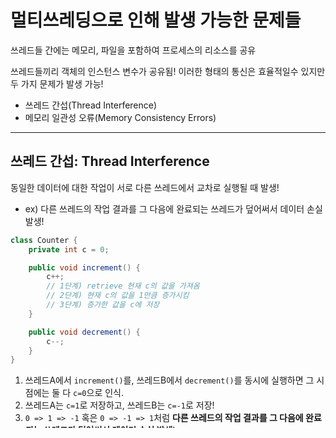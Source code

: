 # 멀티쓰레딩으로 인해 발생 가능한 문제들

쓰레드들 간에는 메모리, 파일을 포함하여 프로세스의 리소스를 공유

쓰레드들끼리 객체의 인스턴스 변수가 공유됨! 이러한 형태의 통신은 효율적일수 있지만 두 가지 문제가 발생 가능!

- 쓰레드 간섭(Thread Interference)
- 메모리 일관성 오류(Memory Consistency Errors)

---

## 쓰레드 간섭: Thread Interference

동일한 데이터에 대한 작업이 서로 다른 쓰레드에서 교차로 실행될 때 발생!

- ex) 다른 쓰레드의 작업 결과를 그 다음에 완료되는 쓰레드가 덮어써서 데이터 손실 발생!

```java
class Counter {
    private int c = 0;

    public void increment() {
        c++;
        // 1단계) retrieve 현재 c의 값을 가져옴
        // 2단계) 현재 c의 값을 1만큼 증가시킴
        // 3단계) 증가한 값을 c에 저장
    }

    public void decrement() {
        c--;
    }
}
```

1. 쓰레드A에서 `increment()`를, 쓰레드B에서 `decrement()`를 동시에 실행하면 그 시점에는 둘 다 `c=0`으로 인식.
2. 쓰레드A는 `c=1`로 저장하고, 쓰레드B는 `c=-1`로 저장!
3. `0 => 1 => -1` 혹은 `0 => -1 => 1`처럼 **다른 쓰레드의 작업 결과를 그 다음에 완료되는 쓰레드가 덮어써서 데이터 손실 발생**!

---

## 메모리 일관성 오류: Memory Consistency Errors

다른 쓰레드가 일관성 없이 같은 데이터를 바라볼 때 메모리 일관성 오류가 발생 가능!

1. 쓰레드A와 쓰레드B에서 동시에 `value`에 접근하면 그 시점에는 둘 다 `value=0`으로 인식.
2. 쓰레드A는 `getNext` 메서드를 호출하여 `value=1`로 값을 수정했으나, 쓰레드B에서는 `getValue` 메서드를 호출했을 때의 값인 `value=0`을 그대로 사용하게 됨!
3. 이처럼 쓰레드들이 동일한 데이터를 서로 다른 값이라고 인식하는 상황 발생 가능!

```java
public class UnsafeSequence {

    private int value;

    public int getNext() {
        return value++;
    }

    public int getValue() {
        return value;
    }
}
```

### 방지 방법: `happens-before relationship` 설정

- 발생-이전 관계: "하나의 특정 명령문에 의해 메모리 쓰기가 실행이 되면, 다른 특정 명령문에는 표시가 되도록 보장을 해야 된다."

- Thread 클래스의 join 메서드 등을 통해 설정 가능!
